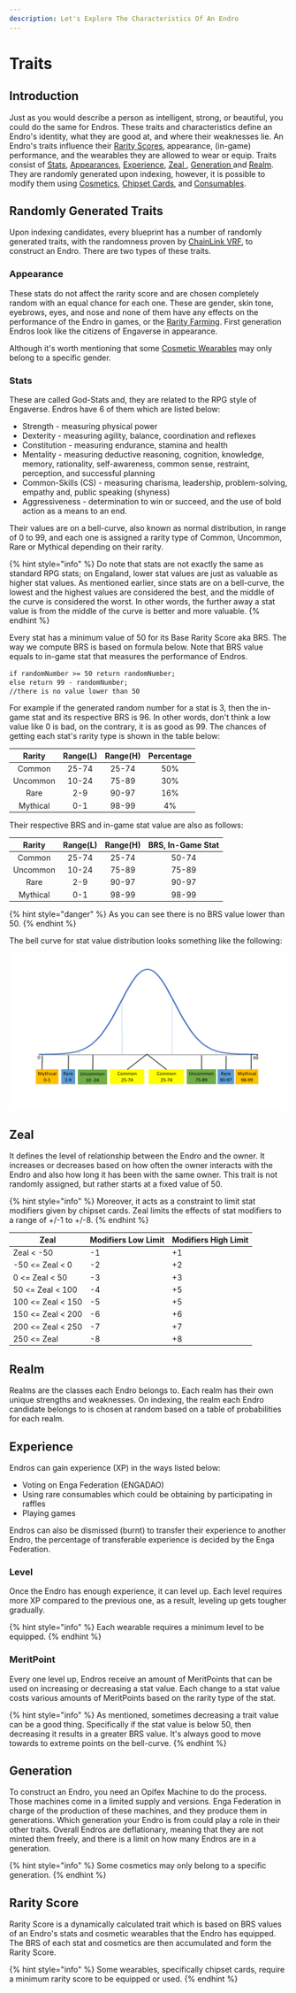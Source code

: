 ```yaml
---
description: Let's Explore The Characteristics Of An Endro
---
```


# Traits

## Introduction

Just as you would describe a person as intelligent, strong, or beautiful, you could do the same for Endros. These traits and characteristics define an Endro's identity, what they are good at, and where their weaknesses lie. An Endro's traits influence their [Rarity Scores](traits.md#rarity-scores), appearance, (in-game) performance, and the wearables they are allowed to wear or equip. Traits consist of [Stats](traits.md#stats), [Appearances](traits.md#appearance), [Experience](traits.md#experience), [Zeal ](traits.md#zeal), [Generation ](traits.md#generation)and [Realm](traits.md#classification). They are randomly generated upon indexing, however, it is possible to modify them using [Cosmetics](wearables/cosmetics.md), [Chipset Cards](wearables/chipset-cards.md), and [Consumables](consumables.md).

## Randomly Generated Traits

Upon indexing candidates, every blueprint has a number of randomly generated traits, with the randomness proven by [ChainLink VRF](https://docs.chain.link/docs/chainlink-vrf/), to construct an Endro. There are two types of these traits.

### Appearance

These stats do not affect the rarity score and are chosen completely random with an equal chance for each one. These are gender, skin tone, eyebrows, eyes, and nose and none of them have any effects on the performance of the Endro in games, or the [Rarity Farming](rarity-farming.md). First generation Endros look like the citizens of Engaverse in appearance.

Although it's worth mentioning that some [Cosmetic Wearables](wearables/cosmetics.md) may only belong to a specific gender.

### Stats

These are called God-Stats and, they are related to the RPG style of Engaverse. Endros have 6 of them which are listed below:

* Strength - measuring physical power
* Dexterity - measuring agility, balance, coordination and reflexes
* Constitution - measuring endurance, stamina and health
* Mentality - measuring deductive reasoning, cognition, knowledge, memory, rationality, self-awareness, common sense, restraint, perception, and successful planning
* Common-Skills (CS) - measuring charisma, leadership, problem-solving, empathy and, public speaking (shyness)
* Aggressiveness - determination to win or succeed, and the use of bold action as a means to an end.

Their values are on a bell-curve, also known as normal distribution, in range of 0 to 99, and each one is assigned a rarity type of Common, Uncommon, Rare or Mythical depending on their rarity.

{% hint style="info" %}
Do note that stats are not exactly the same as standard RPG stats; on Engaland, lower stat values are just as valuable as higher stat values. As mentioned earlier, since stats are on a bell-curve, the lowest and the highest values are considered the best, and the middle of the curve is considered the worst. In other words, the further away a stat value is from the middle of the curve is better and more valuable.
{% endhint %}

Every stat has a minimum value of 50 for its Base Rarity Score aka BRS. The way we compute BRS is based on formula below. Note that BRS value equals to in-game stat that measures the performance of Endros.

```
if randomNumber >= 50 return randomNumber;
else return 99 - randomNumber;
//there is no value lower than 50
```

For example if the generated random number for a stat is 3, then the in-game stat and its respective BRS is 96. In other words, don't think a low value like 0 is bad, on the contrary, it is as good as 99. The chances of getting each stat's rarity type is shown in the table below:

|  Rarity  | Range(L) | Range(H) | Percentage |
| :------: | :------: | :------: | :--------: |
|  Common  |   25-74  |   25-74  |     50%    |
| Uncommon |   10-24  |   75-89  |     30%    |
|   Rare   |    2-9   |   90-97  |     16%    |
| Mythical |    0-1   |   98-99  |     4%     |

Their respective BRS and in-game stat value are also as follows:

|  Rarity  | Range(L) | Range(H) | BRS, In-Game Stat |
| :------: | :------: | :------: | :---------------: |
|  Common  |   25-74  |   25-74  |       50-74       |
| Uncommon |   10-24  |   75-89  |       75-89       |
|   Rare   |    2-9   |   90-97  |       90-97       |
| Mythical |    0-1   |   98-99  |       98-99       |

{% hint style="danger" %}
As you can see there is no BRS value lower than 50.
{% endhint %}

The bell curve for stat value distribution looks something like the following:

![Bell-Curve Distribution](../.gitbook/assets/bell-curve.png)

## Zeal

It defines the level of relationship between the Endro and the owner. It increases or decreases based on how often the owner interacts with the Endro and also how long it has been with the same owner. This trait is not randomly assigned, but rather starts at a fixed value of 50.

{% hint style="info" %}
Moreover, it acts as a constraint to limit stat modifiers given by chipset cards. Zeal limits the effects of stat modifiers to a range of +/-1 to +/-8.
{% endhint %}

| Zeal              | Modifiers Low Limit | Modifiers High Limit |
| ----------------- | ------------------- | -------------------- |
| Zeal < -50        | -1                  | +1                   |
| -50 <= Zeal < 0   | -2                  | +2                   |
| 0 <= Zeal < 50    | -3                  | +3                   |
| 50 <= Zeal < 100  | -4                  | +5                   |
| 100 <= Zeal < 150 | -5                  | +5                   |
| 150 <= Zeal < 200 | -6                  | +6                   |
| 200 <= Zeal < 250 | -7                  | +7                   |
| 250 <= Zeal       | -8                  | +8                   |

## Realm

Realms are the classes each Endro belongs to. Each realm has their own unique strengths and weaknesses. On indexing, the realm each Endro candidate belongs to is chosen at random based on a table of probabilities for each realm.

## Experience

Endros can gain experience (XP) in the ways listed below:

* Voting on Enga Federation (ENGADAO)
* Using rare consumables which could be obtaining by participating in raffles
* Playing games

Endros can also be dismissed (burnt) to transfer their experience to another Endro, the percentage of transferable experience is decided by the Enga Federation.

### Level

Once the Endro has enough experience, it can level up. Each level requires more XP compared to the previous one, as a result, leveling up gets tougher gradually.

{% hint style="info" %}
Each wearable requires a minimum level to be equipped.
{% endhint %}

### MeritPoint

Every one level up, Endros receive an amount of MeritPoints that can be used on increasing or decreasing a stat value. Each change to a stat value costs various amounts of MeritPoints based on the rarity type of the stat.

{% hint style="info" %}
As mentioned, sometimes decreasing a trait value can be a good thing. Specifically if the stat value is below 50, then decreasing it results in a greater BRS value. It's always good to move towards to extreme points on the bell-curve.
{% endhint %}

## Generation

To construct an Endro, you need an Opifex Machine to do the process. Those machines come in a limited supply and versions. Enga Federation in charge of the production of these machines, and they produce them in generations. Which generation your Endro is from could play a role in their other traits. Overall Endros are deflationary, meaning that they are not minted them freely, and there is a limit on how many Endros are in a generation.

{% hint style="info" %}
Some cosmetics may only belong to a specific generation.
{% endhint %}

## Rarity Score

Rarity Score is a dynamically calculated trait which is based on BRS values of an Endro's stats and cosmetic wearables that the Endro has equipped. The BRS of each stat and cosmetics are then accumulated and form the Rarity Score.

{% hint style="info" %}
Some wearables, specifically chipset cards, require a minimum rarity score to be equipped or used.
{% endhint %}

